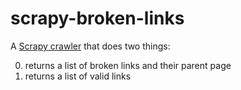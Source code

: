 # scrapy-broken-links

A [Scrapy crawler](https://github.com/scrapy/scrapy) that does two things:

0. returns a list of broken links and their parent page
0. returns a list of valid links
